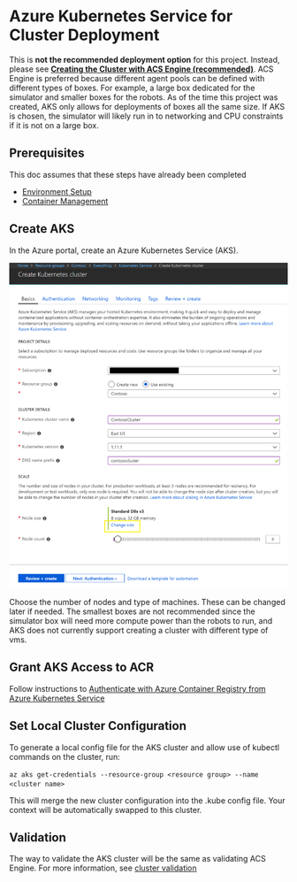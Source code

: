 # Azure Kubernetes Service for Cluster Deployment

This is **not the recommended deployment option** for this project. Instead, please see **[Creating the Cluster with ACS Engine (recommended)](ClusterCreation_ACS-Engine.md)**. ACS Engine is preferred because different agent pools can be defined with different types of boxes. For example, a large box dedicated for the simulator and smaller boxes for the robots. As of the time this project was created, AKS only allows for deployments of boxes all the same size. If AKS is chosen, the simulator will likely run in to networking and CPU constraints if it is not on a large box.

## Prerequisites

This doc assumes that these steps have already been completed

- [Environment Setup](EnvironmentSetup.md)
- [Container Management](ContainerManagement.md)

## Create AKS

In the Azure portal, create an Azure Kubernetes Service (AKS).

<img src="../images/createAKSCluster.PNG" alt="AKS Creation" width="600">

Choose the number of nodes and type of machines. These can be changed later if needed. The smallest boxes are not recommended since the simulator box will need more compute power than the robots to run, and AKS does not currently support creating a cluster with different type of vms.

## Grant AKS Access to ACR

Follow instructions to [Authenticate with Azure Container Registry from Azure Kubernetes Service](https://docs.microsoft.com/en-us/azure/container-registry/container-registry-auth-aks)

## Set Local Cluster Configuration

To generate a local config file for the AKS cluster and allow use of kubectl commands on the cluster, run:

```az aks get-credentials --resource-group <resource group> --name <cluster name>```

This will merge the new cluster configuration into the .kube config file. Your context will be automatically swapped to this cluster.

## Validation

The way to validate the AKS cluster will be the same as validating ACS Engine.
For more information, see [cluster validation](ClusterCreation_ACS-Engine.md#Validation)